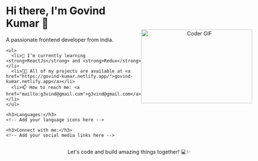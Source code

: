 <div style="display: flex; flex-direction: row; align-items: center; justify-content: center;">
  <!-- Left Half (Text Content) -->
  <div style="flex: 1; text-align: left;">
    <h1>Hi there, I'm Govind Kumar 👋</h1>
    <p>A passionate frontend developer from India.</p>

    <ul>
      <li>🌱 I’m currently learning <strong>ReactJs</strong> and <strong>Redux</strong></li>
      <li>👨‍💻 All of my projects are available at <a href="https://govind-kumar.netlify.app/">govind-kumar.netlify.app</a></li>
      <li>📫 How to reach me: <a href="mailto:g3vind@gmail.com">g3vind@gmail.com</a></li>
    </ul>

    <h3>Languages:</h3>
    <!-- Add your language icons here -->

    <h3>Connect with me:</h3>
    <!-- Add your social media links here -->
  </div>

  <!-- Right Half (GIF) -->
  <div style="flex: 1; text-align: center;">
    <img alt="Coder GIF" height="200" width="300" src="https://images.squarespace-cdn.com/content/v1/5769fc401b631bab1addb2ab/1541580611624-TE64QGKRJG8SWAIUS7NS/ke17ZwdGBToddI8pDm48kPoswlzjSVMM-SxOp7CV59BZw-zPPgdn4jUwVcJE1ZvWQUxwkmyExglNqGp0IvTJZamWLI2zvYWH8K3-s_4yszcp2ryTI0HqTOaaUohrI8PI6FXy8c9PWtBlqAVlUS5izpdcIXDZqDYvprRqZ29Pw0o/coding-freak.gif" />
  </div>
</div>

<p align="center">Let's code and build amazing things together! 💻✨</p>
